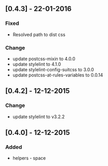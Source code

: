 ## [0.4.3] - 22-01-2016
### Fixed 
- Resolved path to dist css

### Change
- update postcss-mixin to 4.0.0
- update stylelint to 4.1.0
- update stylelint-config-suitcss to 3.0.0
- update postcss-at-rules-variables to 0.0.14

## [0.4.2] - 12-12-2015
### Change
- update stylelint to v3.2.2

## [0.4.0] - 12-12-2015
### Added
- helpers - space